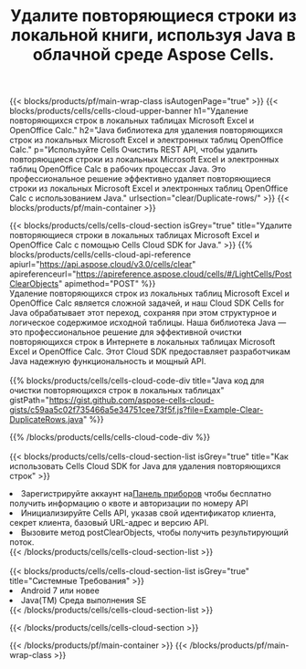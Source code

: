 ﻿---
title:  Удалите повторяющиеся строки из локальной книги, используя Java в облачной среде Aspose Cells.
description:  Облачные API и SDK для очистки повторяющихся строк в Microsoft Excel и OpenOffice Calc с помощью Java. Удаляйте повторяющиеся строки в локальных таблицах с помощью Cells Cloud SDK for Java.
---
{{< blocks/products/pf/main-wrap-class isAutogenPage="true" >}}
{{< blocks/products/cells/cells-cloud-upper-banner h1="Удаление повторяющихся строк в локальных таблицах Microsoft Excel и OpenOffice Calc." h2="Java библиотека для удаления повторяющихся строк из локальных Microsoft Excel и электронных таблиц OpenOffice Calc." p="Используйте Cells Очистить REST API, чтобы удалить повторяющиеся строки из локальных Microsoft Excel и электронных таблиц OpenOffice Calc в рабочих процессах Java. Это профессиональное решение эффективно удаляет повторяющиеся строки из локальных Microsoft Excel и электронных таблиц OpenOffice Calc с использованием Java." urlsection="clear/Duplicate-rows/" >}}
{{< blocks/products/pf/main-container >}}

{{< blocks/products/cells/cells-cloud-section isGrey="true" title="Удалите повторяющиеся строки в локальных таблицах Microsoft Excel и OpenOffice Calc с помощью Cells Cloud SDK for Java." >}}
{{% blocks/products/cells/cells-cloud-api-reference apiurl="https://api.aspose.cloud/v3.0/cells/clear" apireferenceurl="https://apireference.aspose.cloud/cells/#/LightCells/PostClearObjects" apimethod="POST" %}}
<br/>
Удаление повторяющихся строк из локальных таблиц Microsoft Excel и OpenOffice Calc является сложной задачей, и наш Cloud SDK Cells for Java обрабатывает этот переход, сохраняя при этом структурное и логическое содержимое исходной таблицы. Наша библиотека Java — это профессиональное решение для эффективной очистки повторяющихся строк в Интернете в локальных таблицах Microsoft Excel и OpenOffice Calc. Этот Cloud SDK предоставляет разработчикам Java надежную функциональность и мощный API.
<br/>
<br/>
{{% blocks/products/cells/cells-cloud-code-div title="Java код для очистки повторяющихся строк в локальных таблицах" gistPath="https://gist.github.com/aspose-cells-cloud-gists/c59aa5c02f735466a5e34751cee73f5f.js?file=Example-Clear-DuplicateRows.java" %}}
  
{{% /blocks/products/cells/cells-cloud-code-div %}}
<br/>
<br/>
{{< blocks/products/cells/cells-cloud-section-list isGrey="true" title="Как использовать Cells Cloud SDK for Java для удаления повторяющихся строк" >}}
<li> Зарегистрируйте аккаунт на<a href="https://dashboard.aspose.cloud/">Панель приборов</a> чтобы бесплатно получить информацию о квоте и авторизации по номеру API</li>
<li>Инициализируйте Cells API, указав свой идентификатор клиента, секрет клиента, базовый URL-адрес и версию API.</li>
<li>Вызовите метод postClearObjects, чтобы получить результирующий поток.</li>
{{< /blocks/products/cells/cells-cloud-section-list >}}
<br/>
<br/>
{{< blocks/products/cells/cells-cloud-section-list isGrey="true" title="Системные Требования" >}}
<li>Android 7 или новее</li>
<li>Java(TM) Среда выполнения SE</li>
{{< /blocks/products/cells/cells-cloud-section-list >}}

{{< /blocks/products/cells/cells-cloud-section >}}

{{< /blocks/products/pf/main-container >}}
{{< /blocks/products/pf/main-wrap-class >}}

